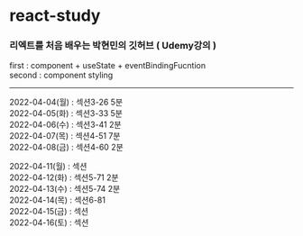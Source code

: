# react-study
### 리엑트를 처음 배우는 박현민의 깃허브 ( Udemy강의 )

first  : component + useState + eventBindingFucntion  
second : component styling  

------------
2022-04-04(월) : 섹션3-26 5분  
2022-04-05(화) : 섹션3-33 5분  
2022-04-06(수) : 섹션3-41 2분  
2022-04-07(목) : 섹션4-51 7분  
2022-04-08(금) : 섹션4-60 2분

2022-04-11(월) : 섹션  
2022-04-12(화) : 섹션5-71 2분  
2022-04-13(수) : 섹션5-74 2분  
2022-04-14(목) : 섹션6-81  
2022-04-15(금) : 섹션  
2022-04-16(토) : 섹션  
